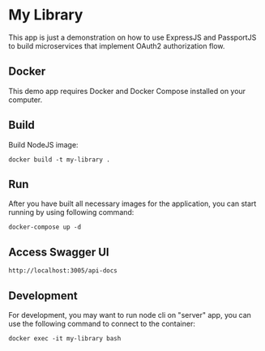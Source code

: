 # My Library
This app is just a demonstration on how to use ExpressJS and PassportJS to build microservices
that implement OAuth2 authorization flow.

## Docker
This demo app requires Docker and Docker Compose installed on your computer.

## Build
Build NodeJS image:
```
docker build -t my-library .
```

## Run
After you have built all necessary images for the application, you can start running
by using following command:
```
docker-compose up -d
```

## Access Swagger UI
```
http://localhost:3005/api-docs
```

## Development
For development, you may want to run node cli on "server" app, you can use
the following command to connect to the container:
```
docker exec -it my-library bash
```